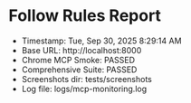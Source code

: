 # Follow Rules Report
- Timestamp: Tue, Sep 30, 2025  8:29:14 AM
- Base URL: http://localhost:8000
- Chrome MCP Smoke: PASSED
- Comprehensive Suite: PASSED
- Screenshots dir: tests/screenshots
- Log file: logs/mcp-monitoring.log
